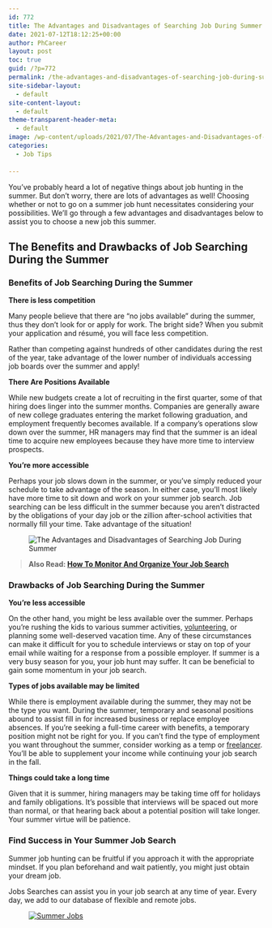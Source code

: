 ```yaml
---
id: 772
title: The Advantages and Disadvantages of Searching Job During Summer
date: 2021-07-12T18:12:25+00:00
author: PhCareer
layout: post
toc: true
guid: /?p=772
permalink: /the-advantages-and-disadvantages-of-searching-job-during-summer/
site-sidebar-layout:
  - default
site-content-layout:
  - default
theme-transparent-header-meta:
  - default
image: /wp-content/uploads/2021/07/The-Advantages-and-Disadvantages-of-Searching-Job-During-Summer.jpg
categories:
  - Job Tips

---
```

You&#8217;ve probably heard a lot of negative things about job hunting in the summer. But don&#8217;t worry, there are lots of advantages as well! Choosing whether or not to go on a summer job hunt necessitates considering your possibilities. We&#8217;ll go through a few advantages and disadvantages below to assist you to choose a new job this summer.

## **The Benefits and Drawbacks of Job Searching During the Summer**

### **Benefits of Job Searching During the Summer**

**There is less competition**

Many people believe that there are &#8220;no jobs available&#8221; during the summer, thus they don&#8217;t look for or apply for work. The bright side? When you submit your application and résumé, you will face less competition.

Rather than competing against hundreds of other candidates during the rest of the year, take advantage of the lower number of individuals accessing job boards over the summer and apply!

**There Are Positions Available**

While new budgets create a lot of recruiting in the first quarter, some of that hiring does linger into the summer months. Companies are generally aware of new college graduates entering the market following graduation, and employment frequently becomes available. If a company&#8217;s operations slow down over the summer, HR managers may find that the summer is an ideal time to acquire new employees because they have more time to interview prospects.

**You&#8217;re more accessible**

Perhaps your job slows down in the summer, or you&#8217;ve simply reduced your schedule to take advantage of the season. In either case, you&#8217;ll most likely have more time to sit down and work on your summer job search. Job searching can be less difficult in the summer because you aren&#8217;t distracted by the obligations of your day job or the zillion after-school activities that normally fill your time. Take advantage of the situation!



<div class="wp-block-image">
  <figure class="aligncenter size-large"><img loading="lazy" width="1024" height="681" src="/wp-content/uploads/2021/07/The-Advantages-and-Disadvantages-of-Searching-Job-During-Summer.png" alt="The Advantages and Disadvantages of Searching Job During Summer" class="wp-image-774" srcset="/wp-content/uploads/2021/07/The-Advantages-and-Disadvantages-of-Searching-Job-During-Summer.png 1024w, /wp-content/uploads/2021/07/The-Advantages-and-Disadvantages-of-Searching-Job-During-Summer-300x200.png 300w, /wp-content/uploads/2021/07/The-Advantages-and-Disadvantages-of-Searching-Job-During-Summer-768x511.png 768w" sizes="(max-width: 1024px) 100vw, 1024px" /></figure>
</div>


<blockquote class="wp-block-quote">
  <p>
    <strong>Also Read: <a href="/how-to-monitor-and-organize-your-job-search/">How To Monitor And Organize Your Job Search</a></strong>
  </p>
</blockquote>



### **Drawbacks of Job Searching During the Summer**

**You&#8217;re less accessible**

On the other hand, you might be less available over the summer. Perhaps you&#8217;re rushing the kids to various summer activities, [volunteering](/how-to-include-volunteer-experience-on-your-resume/), or planning some well-deserved vacation time. Any of these circumstances can make it difficult for you to schedule interviews or stay on top of your email while waiting for a response from a possible employer. If summer is a very busy season for you, your job hunt may suffer. It can be beneficial to gain some momentum in your job search.

**Types of jobs available may be limited**

While there is employment available during the summer, they may not be the type you want. During the summer, temporary and seasonal positions abound to assist fill in for increased business or replace employee absences. If you&#8217;re seeking a full-time career with benefits, a temporary position might not be right for you. If you can&#8217;t find the type of employment you want throughout the summer, consider working as a temp or [freelancer](/tips-on-how-to-become-a-successful-freelancer/). You&#8217;ll be able to supplement your income while continuing your job search in the fall.

**Things could take a long time**

Given that it is summer, hiring managers may be taking time off for holidays and family obligations. It&#8217;s possible that interviews will be spaced out more than normal, or that hearing back about a potential position will take longer. Your summer virtue will be patience.

### **Find Success in Your Summer Job Search**

Summer job hunting can be fruitful if you approach it with the appropriate mindset. If you plan beforehand and wait patiently, you might just obtain your dream job.

Jobs Searches can assist you in your job search at any time of year. Every day, we add to our database of flexible and remote jobs.

<div class="wp-block-image">
  <figure class="aligncenter size-large"><a href="https://www.jobssearches.org/searches/keyword-summer-jobs/location-united-states"><img loading="lazy" width="320" height="66" src="/wp-content/uploads/2021/07/button_find-summer-jobs.png" alt="Summer Jobs" class="wp-image-773" srcset="/wp-content/uploads/2021/07/button_find-summer-jobs.png 320w, /wp-content/uploads/2021/07/button_find-summer-jobs-300x62.png 300w" sizes="(max-width: 320px) 100vw, 320px" /></a></figure>
</div>

